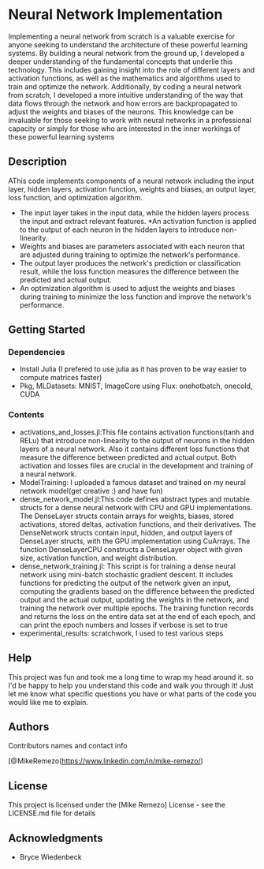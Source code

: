 # Neural Network Implementation

Implementing a neural network from scratch is a valuable exercise for anyone seeking to understand the architecture of these powerful learning systems. By building a neural network from the ground up, I developed  a deeper understanding of the fundamental concepts that underlie this technology. This includes gaining insight into the role of different layers and activation functions, as well as the mathematics and algorithms used to train and optimize the network. Additionally, by coding a neural network from scratch, I developed a more intuitive understanding of the way that data flows through the network and how errors are backpropagated to adjust the weights and biases of the neurons. This knowledge can be invaluable for those seeking to work with neural networks in a professional capacity or simply for those who are interested in the inner workings of these powerful learning systems

## Description

AThis code implements components of a neural network including the input layer, hidden layers, activation function, weights and biases, an output layer, loss function, and optimization algorithm. 
* The input layer takes in the input data, while the hidden layers process the input and extract relevant features. 
*An activation function is applied to the output of each neuron in the hidden layers to introduce non-linearity. 
* Weights and biases are parameters associated with each neuron that are adjusted during training to optimize the network's performance. 
* The output layer produces the network's prediction or classification result, while the loss function measures the difference between the predicted and actual output. 
* An optimization algorithm is used to adjust the weights and biases during training to minimize the loss function and improve the network's performance.

## Getting Started

### Dependencies

* Install Julia (I prefered to use julia as it has proven to be way easier to compute matrices faster)
* Pkg, MLDatasets: MNIST, ImageCore
using Flux: onehotbatch, onecold, CUDA

### Contents
* activations_and_losses.jl:This file contains activation functions(tanh and RELu) that introduce non-linearity to the output of neurons in the hidden layers of a neural network. Also it contains different loss functions that measure the difference between predicted and actual output. Both activation and losses files are crucial in the development and training of a neural network.
* ModelTraining: I uploaded a famous dataset and trained on my neural network model(get creative :) and have fun)
* dense_network_model.jl:This code defines abstract types and mutable structs for a dense neural network with CPU and GPU implementations. The DenseLayer structs contain arrays for weights, biases, stored activations, stored deltas, activation functions, and their derivatives. The DenseNetwork structs contain input, hidden, and output layers of DenseLayer structs, with the GPU implementation using CuArrays. The function DenseLayerCPU constructs a DenseLayer object with given size, activation function, and weight distribution.
* dense_network_training.jl: This script is for training a dense neural network using mini-batch stochastic gradient descent. It includes functions for predicting the output of the network given an input, computing the gradients based on the difference between the predicted output and the actual output, updating the weights in the network, and training the network over multiple epochs. The training function records and returns the loss on the entire data set at the end of each epoch, and can print the epoch numbers and losses if verbose is set to true
* experimental_results: scratchwork, I used to test various steps



## Help

This project was fun and took me a long time to wrap my head around it. so I'd be happy to help you understand this code and walk you through it! Just let me know what specific questions you have or what parts of the code you would like me to explain.

## Authors

Contributors names and contact info
 
[@MikeRemezo(https://www.linkedin.com/in/mike-remezo/)



## License

This project is licensed under the [Mike Remezo] License - see the LICENSE.md file for details

## Acknowledgments

* Bryce Wiedenbeck
